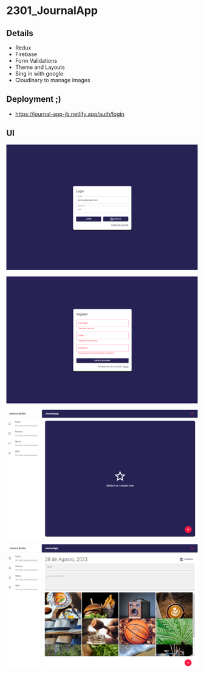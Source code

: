 # 2301_JournalApp

## Details
- Redux
- Firebase
- Form Validations
- Theme and Layouts
- Sing in with google
- Cloudinary to manage images

## Deployment ;)
- https://journal-app-jb.netlify.app/auth/login

## UI
!["Journal_Login"](images/Journal_Login.png)

!["Journal_RegisterValidations"](images/Journal_RegisterValidations.png)

!["Journal_NothingSelected"](images/Journal_NothingSelected.png)

!["Journal_ViewNote"](images/Journal_ViewNote.png)
